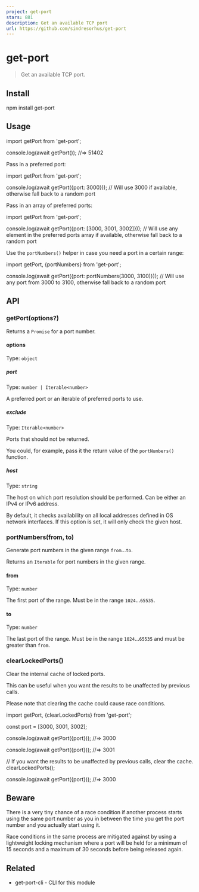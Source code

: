 ```yaml
---
project: get-port
stars: 881
description: Get an available TCP port
url: https://github.com/sindresorhus/get-port
---
```


get-port
========

> Get an available TCP port.

Install
-------

npm install get-port

Usage
-----

import getPort from 'get-port';

console.log(await getPort());
//=> 51402

Pass in a preferred port:

import getPort from 'get-port';

console.log(await getPort({port: 3000}));
// Will use 3000 if available, otherwise fall back to a random port

Pass in an array of preferred ports:

import getPort from 'get-port';

console.log(await getPort({port: \[3000, 3001, 3002\]}));
// Will use any element in the preferred ports array if available, otherwise fall back to a random port

Use the `portNumbers()` helper in case you need a port in a certain range:

import getPort, {portNumbers} from 'get-port';

console.log(await getPort({port: portNumbers(3000, 3100)}));
// Will use any port from 3000 to 3100, otherwise fall back to a random port

API
---

### getPort(options?)

Returns a `Promise` for a port number.

#### options

Type: `object`

##### port

Type: `number | Iterable<number>`

A preferred port or an iterable of preferred ports to use.

##### exclude

Type: `Iterable<number>`

Ports that should not be returned.

You could, for example, pass it the return value of the `portNumbers()` function.

##### host

Type: `string`

The host on which port resolution should be performed. Can be either an IPv4 or IPv6 address.

By default, it checks availability on all local addresses defined in OS network interfaces. If this option is set, it will only check the given host.

### portNumbers(from, to)

Generate port numbers in the given range `from`...`to`.

Returns an `Iterable` for port numbers in the given range.

#### from

Type: `number`

The first port of the range. Must be in the range `1024`...`65535`.

#### to

Type: `number`

The last port of the range. Must be in the range `1024`...`65535` and must be greater than `from`.

### clearLockedPorts()

Clear the internal cache of locked ports.

This can be useful when you want the results to be unaffected by previous calls.

Please note that clearing the cache could cause race conditions.

import getPort, {clearLockedPorts} from 'get-port';

const port \= \[3000, 3001, 3002\];

console.log(await getPort({port}));
//=> 3000

console.log(await getPort({port}));
//=> 3001

// If you want the results to be unaffected by previous calls, clear the cache.
clearLockedPorts();

console.log(await getPort({port}));
//=> 3000

Beware
------

There is a very tiny chance of a race condition if another process starts using the same port number as you in between the time you get the port number and you actually start using it.

Race conditions in the same process are mitigated against by using a lightweight locking mechanism where a port will be held for a minimum of 15 seconds and a maximum of 30 seconds before being released again.

Related
-------

-   get-port-cli - CLI for this module
